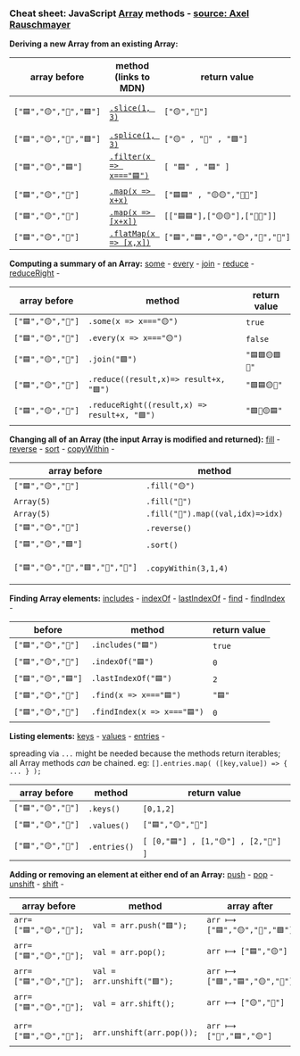 ### Cheat sheet: JavaScript [Array](https://developer.mozilla.org/en-US/docs/Web/JavaScript/Reference/Global_Objects/Array) methods - [source: Axel Rauschmayer](https://gist.github.com/rauschma/6cdeb4af7586aa03baed2f925e0a084b)

**Deriving a new Array from an existing Array:**

| array before | method (links to MDN) | return value | array after |
|---|---|---|---|
|``["🟦","🟡","🔺","🟩"]``|[``.slice(1, 3)``](https://developer.mozilla.org/en-US/docs/Web/JavaScript/Reference/Global_Objects/Array/slice)|``["🟡","🔺"]``| ["🟦", "🟡", "🔺", "🟩"]|
|``["🟦","🟡","🔺","🟩"]``|[``.splice(1, 3)``](https://developer.mozilla.org/en-US/docs/Web/JavaScript/Reference/Global_Objects/Array/splice)|``["🟡" , "🔺" , "🟩"]``|["🟦"]|
|``["🟦","🟡","🟦"]``|[``.filter(x => x==="🟦")``](https://developer.mozilla.org/en-US/docs/Web/JavaScript/Reference/Global_Objects/Array/filter)|``[ "🟦" , "🟦" ]``|``["🟦", "🟡", "🟦"]``|
|``["🟦","🟡","🔺"]``|[``.map(x => x+x)``](https://developer.mozilla.org/en-US/docs/Web/JavaScript/Reference/Global_Objects/Array/map)|``["🟦🟦" , "🟡🟡","🔺🔺"]``|``["🟦","🟡","🔺"]``|
|``["🟦","🟡","🔺"]``|[``.map(x => [x+x])``](https://developer.mozilla.org/en-US/docs/Web/JavaScript/Reference/Global_Objects/Array/map)|``[["🟦🟦"],["🟡🟡"],["🔺🔺"]]``|``["🟦","🟡","🔺"]``|
|``["🟦","🟡","🔺"]``|[``.flatMap(x => [x,x])``](https://developer.mozilla.org/en-US/docs/Web/JavaScript/Reference/Global_Objects/Array/FlatMap)|``["🟦","🟦","🟡","🟡","🔺","🔺"]``|``["🟦","🟡","🔺"]``|

**Computing a summary of an Array:** [some](https://developer.mozilla.org/en-US/docs/Web/JavaScript/Reference/Global_Objects/Array/some) - [every](https://developer.mozilla.org/en-US/docs/Web/JavaScript/Reference/Global_Objects/Array/every) - [join](https://developer.mozilla.org/en-US/docs/Web/JavaScript/Reference/Global_Objects/Array/join) - [reduce](https://developer.mozilla.org/en-US/docs/Web/JavaScript/Reference/Global_Objects/Array/reduce) - [reduceRight](https://developer.mozilla.org/en-US/docs/Web/JavaScript/Reference/Global_Objects/Array/reduceright) - 

| array before | method | return value|
|---|---|---|
|``["🟦","🟡","🔺"]``|``.some(x => x==="🟡")``|``true``|
|``["🟦","🟡","🔺"]``|``.every(x => x==="🟡")``|``false``|
|``["🟦","🟡","🔺"]``|``.join("🟩")``|``"🟦🟩🟡🟩🔺"``|
|``["🟦","🟡","🔺"]``|``.reduce((result,x)=> result+x, "🟩")``|``"🟩🟦🟡🔺"``|
|``["🟦","🟡","🔺"]``|``.reduceRight((result,x) => result+x, "🟩")``|``"🟩🔺🟡🟦"``|

**Changing all of an Array (the input Array is modified and returned):** [fill](https://developer.mozilla.org/en-US/docs/Web/JavaScript/Reference/Global_Objects/Array/fill) - [reverse](https://developer.mozilla.org/en-US/docs/Web/JavaScript/Reference/Global_Objects/Array/reverse) - [sort](https://developer.mozilla.org/en-US/docs/Web/JavaScript/Reference/Global_Objects/Array/sort) - [copyWithin](https://developer.mozilla.org/en-US/docs/Web/JavaScript/Reference/Global_Objects/Array/copyWithin) - 

| array before | method | return value |
|---|---|---|
|``["🟦","🟡","🔺"]``|``.fill("🟡")``|``["🟡","🟡","🟡"]``|
|``Array(5)``|``.fill("🔺")``|``["🔺","🔺","🔺","🔺","🔺"]``|
|``Array(5)``|``.fill("🔺").map((val,idx)=>idx)``|``[0,1,2,3,4]``|
|``["🟦","🟡","🔺"]``|``.reverse()``|``["🔺","🟡","🟦"]``|
|``["🟦","🟡","🟩"]``|``.sort()``|``["🟡","🟦","🟩"]``|
|``["🟦","🟡","🔺","🟩","🛑","🔴"]``|``.copyWithin(3,1,4)``|``["🟦", "🟡", "🔺", "🟡", "🔺", "🟩"]``|

**Finding Array elements:** [includes](https://developer.mozilla.org/en-US/docs/Web/JavaScript/Reference/Global_Objects/Array/includes) - [indexOf](https://developer.mozilla.org/en-US/docs/Web/JavaScript/Reference/Global_Objects/Array/indexof) - [lastIndexOf](https://developer.mozilla.org/en-US/docs/Web/JavaScript/Reference/Global_Objects/Array/lastindexof) - [find](https://developer.mozilla.org/en-US/docs/Web/JavaScript/Reference/Global_Objects/Array/find) - [findIndex](https://developer.mozilla.org/en-US/docs/Web/JavaScript/Reference/Global_Objects/Array/findIndex) - 

| before | method | return value |
|---|---|---|
|``["🟦","🟡","🔺"]``|``.includes("🟦")``|``true``|
|``["🟦","🟡","🔺"]``|``.indexOf("🟦")``|``0``|
|``["🟦","🟡","🟦"]``|``.lastIndexOf("🟦")``|``2``|
|``["🟦","🟡","🔺"]``|``.find(x => x==="🟦")``|``"🟦"``|
|``["🟦","🟡","🔺"]``|``.findIndex(x => x==="🟦")``|``0``|

**Listing elements:** [keys](https://developer.mozilla.org/en-US/docs/Web/JavaScript/Reference/Global_Objects/Array/keys) - [values](https://developer.mozilla.org/en-US/docs/Web/JavaScript/Reference/Global_Objects/Array/values) - [entries](https://developer.mozilla.org/en-US/docs/Web/JavaScript/Reference/Global_Objects/Array/entries) - 

spreading via `...` might be needed because the methods return iterables;  
all Array methods _can_ be chained. eg: ``[].entries.map( ([key,value]) => { ... } );``

|array before| method | return value|
|---|---|---|
|``["🟦","🟡","🔺"]``|``.keys()``|``[0,1,2]``|
|``["🟦","🟡","🔺"]``|``.values()``|``["🟦","🟡","🔺"]``|
|``["🟦","🟡","🔺"]``|``.entries()``|``[ [0,"🟦"] , [1,"🟡"] , [2,"🔺"] ]``|

**Adding or removing an element at either end of an Array:** [push](https://developer.mozilla.org/en-US/docs/Web/JavaScript/Reference/Global_Objects/Array/push) - [pop](https://developer.mozilla.org/en-US/docs/Web/JavaScript/Reference/Global_Objects/Array/pop) - [unshift](https://developer.mozilla.org/en-US/docs/Web/JavaScript/Reference/Global_Objects/Array/unshift) - [shift](https://developer.mozilla.org/en-US/docs/Web/JavaScript/Reference/Global_Objects/Array/shift) - 

| array before | method | array after | return value |
|---|---|---|---|
|``arr=["🟦","🟡","🔺"];``|``val = arr.push("🟩");``|``arr ⟼ ["🟦","🟡","🔺","🟩"]``|``val  ⟼ 4 (arr.length)``|
|``arr=["🟦","🟡","🔺"];``|``val = arr.pop();``|``arr ⟼ ["🟦","🟡"]``|``val   ⟼ "🔺"``|
|``arr=["🟦","🟡","🔺"];``|``val = arr.unshift("🟩");``|``arr ⟼ ["🟩","🟦","🟡","🔺"]``|``val  ⟼ 4 (arr.length)``|
|``arr=["🟦","🟡","🔺"];``|``val = arr.shift();``|``arr ⟼ ["🟡","🔺"]``|``val  ⟼ "🟦"``|
|||||
|``arr=["🟦","🟡","🔺"];``|``arr.unshift(arr.pop());``|``arr ⟼ ["🔺","🟦","🟡"]``|``val  ⟼ 3 (arr.length)``|
